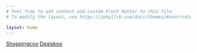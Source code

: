 ```yaml
---
# Feel free to add content and custom Front Matter to this file.
# To modify the layout, see https://jekyllrb.com/docs/themes/#overriding-theme-defaults

layout: home
---
```


<a href="https://www.shoppingcoo.com" target="_blank">Shoppingcoo</a> <a href="https://www.dealskoo.com" target="_blank">Dealskoo</a> 
